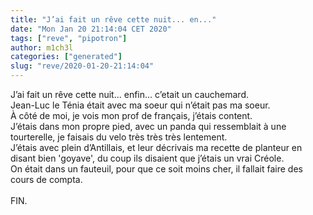 ```yaml
---
title: "J’ai fait un rêve cette nuit... en..."
date: "Mon Jan 20 21:14:04 CET 2020"
tags: ["reve", "pipotron"]
author: m1ch3l
categories: ["generated"]
slug: "reve/2020-01-20-21:14:04"
---
```


J’ai fait un rêve cette nuit... enfin... c’etait un cauchemard.<br>
Jean-Luc le Ténia était avec ma soeur qui n’était pas ma soeur.<br>
À côté de moi, je vois mon prof de français, j’étais content.<br>
J’étais dans mon propre pied, avec un panda qui ressemblait à une tourterelle, je faisais du velo très très très lentement.<br>
J’étais avec plein d’Antillais, et leur décrivais ma recette de planteur en disant bien 'goyave', du coup ils disaient que j’étais un vrai Créole.<br>
On était dans un fauteuil, pour que ce soit moins cher, il fallait faire des cours de compta.<br>
<br>
FIN.<br>
<br>
